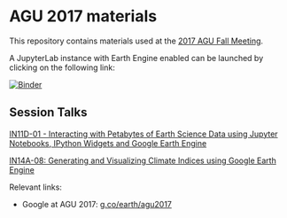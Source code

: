 # AGU 2017 materials

This repository contains materials used at the [2017 AGU Fall Meeting](https://fallmeeting.agu.org/2017/). 


A JupyterLab instance with Earth Engine enabled can be launched by clicking on the following link:

[![Binder](http://mybinder.org/badge.svg)](https://mybinder.org/v2/gh/tylere/agu2017/master?urlpath=lab)

## Session Talks

[IN11D-01 - Interacting with Petabytes of Earth Science Data using Jupyter Notebooks, IPython Widgets and Google Earth Engine](https://agu.confex.com/agu/fm17/meetingapp.cgi/Paper/277870)

[IN14A-08: Generating and Visualizing Climate Indices using Google Earth Engine](https://agu.confex.com/agu/fm17/meetingapp.cgi/Paper/261971)


Relevant links:

* Google at AGU 2017: [g.co/earth/agu2017](g.co/earth/agu2017)